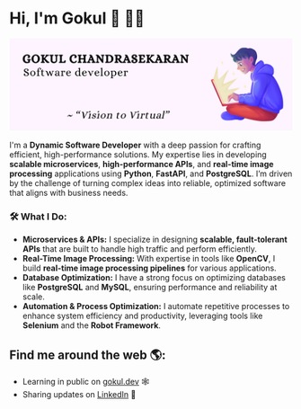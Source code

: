 # Hi, I'm Gokul 👋 🧑‍💻

<img src="https://github.com/G0kulC/G0kulC/blob/main/G.png" alt="banner that says Gokul - software developer" />

I'm a **Dynamic Software Developer** with a deep passion for crafting efficient, high-performance solutions. My expertise lies in developing **scalable microservices**, **high-performance APIs**, and **real-time image processing** applications using **Python**, **FastAPI**, and **PostgreSQL**. I’m driven by the challenge of turning complex ideas into reliable, optimized software that aligns with business needs.

### 🛠 What I Do:
- **Microservices & APIs:** I specialize in designing **scalable, fault-tolerant APIs** that are built to handle high traffic and perform efficiently.
- **Real-Time Image Processing:** With expertise in tools like **OpenCV**, I build **real-time image processing pipelines** for various applications.
- **Database Optimization:** I have a strong focus on optimizing databases like **PostgreSQL** and **MySQL**, ensuring performance and reliability at scale.
- **Automation & Process Optimization:** I automate repetitive processes to enhance system efficiency and productivity, leveraging tools like **Selenium** and the **Robot Framework**.

## Find me around the web 🌎:
- Learning in public on <a href="https://gokuldev.netlify.app/">gokul.dev</a> 🕸️
- Sharing updates on <a href="https://www.linkedin.com/in/gokul-dev/">LinkedIn</a> 💼
